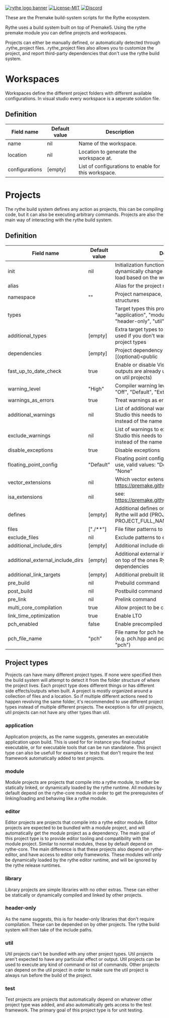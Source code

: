 [![rythe logo banner](https://assets.zyrosite.com/dWxb3NO0jWugObXN/logo_for_dark_bg-A3QwL7kkxvfw1ywO.png)](http://rythe-interactive.com)
[![License-MIT](https://img.shields.io/github/license/Rythe-Interactive/rythe-build-system)](https://github.com/Rythe-Interactive/rythe-build-system/blob/main/LICENSE)
[![Discord](https://img.shields.io/discord/682321168610623707.svg?label=&logo=discord&logoColor=ffffff&color=7389D8&labelColor=6A7EC2)](https://discord.gg/unVNRbd)

These are the Premake build-system scripts for the Rythe ecosystem.

Rythe uses a build system built on top of Premake5.
Using the rythe premake module you can define projects and workspaces.

Projects can either be manually defined, or automatically detected through .rythe_project files.
.rythe_project files also allows you to customize the project, and report third-party dependencies that don't use the rythe build system.

# Workspaces

Workspaces define the different project folders with different available configurations. In visual studio every workspace is a seperate solution file.

## Definition

| Field name      | Default value | Description                                             |
|-----------------|---------------|---------------------------------------------------------|
| name            | nil           | Name of the workspace.                                  |
| location        | nil           | Location to generate the workspace at.                  |
| configurations  | [empty]       | List of configurations to enable for this workspace.    |

# Projects

The rythe build system defines any action as projects, this can be compiling code, but it can also be executing arbitrary commands.
Projects are also the main way of interacting with the rythe build system.

## Definition

| Field name                          | Default value                 | Description                                                                                                                          |
|-------------------------------------|-------------------------------|--------------------------------------------------------------------------------------------------------------------------------------|
| init                                | nil                           | Initialization function, this allows you to dynamically change project fields upon project load based on the workspace context       |
| alias                               | <Project name>                | Alias for the project name                                                                                                           |
| namespace                           | ""                            | Project namespace, also used for folder structures                                                                                   |
| types                               | <Based on folder structure>   | Target types this projet uses, valid values: "application", "module", "editor", "library", "header-only", "util", "test"             |
| additional_types                    | [empty]                       | Extra target types to add to the project, can be used if you don't want to override the default project types                        |
| dependencies                        | [empty]                       | Project dependency definitions, format: [(optional)<public|private>(default <private>)] [path][(optional):<type>(default <library>)] |
| fast_up_to_date_check               | true                          | Enable or disable Visual Studio check if project outputs are already up to date (handy to turn off on util projects)                 |
| warning_level                       | "High"                        | Compiler warning level to enable, valid values: "Off", "Default", "Extra", "High", "Everything"                                      |
| warnings_as_errors                  | true                          | Treat warnings as errors                                                                                                             |
| additional_warnings                 | nil                           | List of additional warnings to enable, for Visual Studio this needs to be the warning number instead of the name                     |
| exclude_warnings                    | nil                           | List of warnings to explicitly disable, for Visual Studio this needs to be the warning number instead of the name                    |
| disable_exceptions                  | true                          | Disable exceptions                                                                                                                   |
| floating_point_config               | "Default"                     | Floating point configuration for the compiler to use, valid values: "Default", "Fast", "Strict", "None"                              |
| vector_extensions                   | nil                           | Which vector extension to enable, see: https://premake.github.io/docs/vectorextensions/                                              |
| isa_extensions                      | nil                           | see: https://premake.github.io/docs/isaextensions/                                                                                   |
| defines                             | [empty]                       | Additional defines on top of the default ones Rythe will add (PROJECT_NAME, PROJECT_FULL_NAME, PROJECT_NAMESPACE)                    |
| files                               | ["./**"]                      | File filter patterns to find source files with                                                                                       |
| exclude_files                       | nil                           | Exclude patterns to exclude source files with                                                                                        |
| additional_include_dirs             | [empty]                       | Additional include dirs for #include ""                                                                                              |
| additional_external_include_dirs    | [empty]                       | Additional external include dirs for #include <> on top of the ones Rythe will auto detect from dependencies                         |
| additional_link_targets             | [empty]                       | Additional prebuilt libraries to link.                                                                                               |
| pre_build                           | nil                           | Prebuild command                                                                                                                     |
| post_build                          | nil                           | Postbuild command                                                                                                                    |
| pre_link                            | nil                           | Prelink command                                                                                                                      |
| multi_core_compilation              | true                          | Allow project to be compiled in parallel                                                                                             |
| link_time_optimization              | true                          | Enable LTO                                                                                                                           |
| pch_enabled                         | false                         | Enable precompiled headers                                                                                                           |
| pch_file_name                       | "pch"                         | File name for pch header and pch source files (e.g. pch.hpp and pch.cpp will have the name: "pch")                                   |

## Project types

Projects can have many different project types. If none were specified then the build system will attempt to detect it from the folder structure of where the project lives.
Each project type does different things or has different side effects/outputs when built. A project is mostly organized around a collection of files and a location.
So if multiple different actions need to happen revolving the same folder, it's recommended to use different project types instead of multiple different projects.
The exception is for util projects, util projects can not have any other types than util.

### application

Application projects, as the name suggests, generates an executable application upon build.
This is used for for instance you final output executable, or for executable tools that can be run standalone.
This project type can also be usefull for examples or tests that don't require the test framework automatically added to test projects.

### module

Module projects are projects that compile into a rythe module, to either be statically linked, or dynamically loaded by the rythe runtime.
All modules by default depend on the rythe-core module in order to get the prerequisites of linking/loading and behaving like a rythe module.

### editor

Editor projects are projects that compile into a rythe editor module.
Editor projects are expected to be bundled with a module project, and will automatically get the module project as a dependency.
The main goal of this project type is to provide editor tooling and compatibility with the module project.
Similar to normal modules, these by default depend on rythe-core.
The main difference is that these projects also depend on rythe-editor, and have access to editor only frameworks.
These modules will only be dynamically loaded by the rythe editor runtime, and will be ignored by the rythe release runtimes.

### library

Library projects are simple libraries with no other extras. These can either be statically or dynamically compiled and linked by other projects.

### header-only

As the name suggests, this is for header-only libraries that don't require compilation.
These can be depended on by other projects. The rythe build system will then take of the include paths.

### util

Util projects can't be bundled with any other project types. Util projects aren't expected to have any particular effect or output.
Util projects can be used to execute any kind of command or list of commands.
Other projects can depend on the util project in order to make sure the util project is always run before the build of the project.

### test

Test projects are projects that automatically depend on whatever other project type was added, and also automatically gets access to the test framework.
The primary goal of this project type is for unit testing.